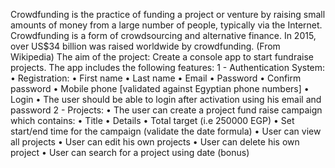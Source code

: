 Crowdfunding is the practice of funding a project or venture by raising small
amounts of money from a large number of people, typically via the Internet.
Crowdfunding is a form of crowdsourcing and alternative finance. In 2015,
over US$34 billion was raised worldwide by crowdfunding. (From Wikipedia)
The aim of the project: Create a console app to start fundraise projects.
The app includes the following features:
1 - Authentication System:
• Registration:
• First name
• Last name
• Email
• Password
• Confirm password
• Mobile phone [validated against Egyptian phone numbers]
• Login
• The user should be able to login after activation using his email
and password
2 - Projects:
• The user can create a project fund raise campaign which contains:
• Title
• Details
• Total target (i.e 250000 EGP)
• Set start/end time for the campaign (validate the date formula)
• User can view all projects
• User can edit his own projects
• User can delete his own project
• User can search for a project using date (bonus)
